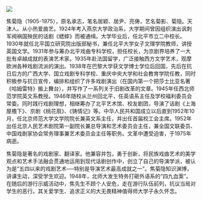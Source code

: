 ![](https://s2.loli.net/2022/08/31/n9ioUGTxCmHAws1.png)

焦菊隐（1905-1975），原名承志，笔名居颖、居尹、亮俦，艺名菊影、菊隐。天津人。从小热爱曲艺。1924年考入燕京大学政治系，大学期间曾因组织演出讽刺军阀祸国殃民的话剧《蟋蟀》而被通缉。大学毕业后，任北平市立二中校长。1930年就任北平国立研究院出版部秘书，兼任北平大学女子文理学院教师，讲授英国文学。1931年参与筹办北平戏曲专科学校，担任校长，为京剧界培养了一大批有卓越成就的表演艺术家。1935年赴法国留学，广泛接触西方文学艺术，观摩欧洲各种戏剧流派的演出。1938年在巴黎大学获文学博士学位后回国，先后在抗日后方的广西大学、国立戏剧专科学校、重庆中央大学和社会教育学院任教，同时积极参与抗日宣传，编排和组织了许多戏剧演出（在国内第一个把莎士比亚名著《哈姆雷特》搬上舞台），并写作了一系列关于旧剧改革的文章。1945年任西北师范学院英文系教授。1946年随校从兰州回北平，任英语系主任及学校福利委员会常委。同时践行戏剧理想，相继筹办了北平艺术馆、校友剧团，导演了话剧《上海屋檐下》、京剧《桃花扇》、《铸情记》等。中华人民共和国成立以后直到1952年10月，任北京师范大学文学院院长兼英文系主任，并出任首届校工会主席。1952年出任北京人民艺术剧院第一副院长兼总导演和艺术委员会主任，兼全国文联委员、中国戏剧家协会常务理事兼艺术委员会主任等职务。文革中遭受迫害，于1975年病逝。

焦菊隐是著名的戏剧家、翻译家。他兼容并包，勇于创新，将民族戏曲艺术的美学观点和艺术手法融会贯通地运用到现代话剧创作中，创立了自己的导演学派，被认为是“五四以来的戏剧艺术──特别是导演艺术最高成就之一”。焦菊隐知识渊博，讲课生动，深受学生欢迎。1948年，北师大发生特务打砸外语系的“四九血案”。在随后的游行示威活动中，焦先生不顾个人安危，走在游行队伍前列，抗议当局对学生的恶行。其关爱学生、追求正义的大无畏精神值得师大学子永久怀念。